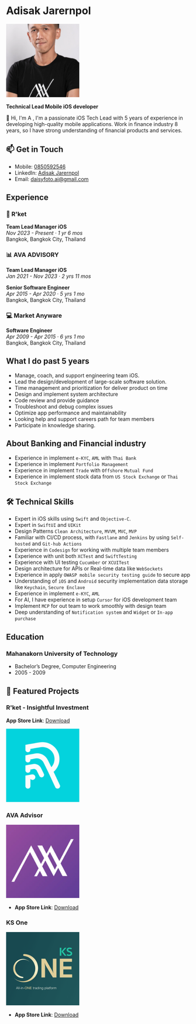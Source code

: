 # Adisak Jarernpol

<img src="sources/profile.png" width="200" alt="Adisak Jarernpol">

**Technical Lead Mobile iOS developer**

👋 Hi, I'm A , I'm a passionate iOS Tech Lead with 5 years of experience in developing high-quality mobile applications.
Work in finance industry 8 years, so I have strong understanding of financial products and services.

## 📫 Get in Touch
- Mobile: [0850592546](tel:+66850592546)
- LinkedIn: [Adisak Jarernpol](https://www.linkedin.com/in/daisyfoto/)
- Email: daisyfoto.ai@gmail.com

## Experience

### 🚀 R'ket
**Team Lead Manager iOS**  
*Nov 2023 - Present · 1 yr 6 mos*  
Bangkok, Bangkok City, Thailand 

### 📊 AVA ADVISORY
**Team Lead Manager iOS**  
*Jan 2021 - Nov 2023 · 2 yrs 11 mos*  

**Senior Software Engineer**  
*Apr 2015 - Apr 2020 · 5 yrs 1 mo*  
Bangkok, Bangkok City, Thailand 

### 💻 Market Anyware
**Software Engineer**  
*Apr 2009 - Apr 2015 · 6 yrs 1 mo*  
Bangkok, Bangkok City, Thailand 

## What I do past 5 years
- Manage, coach, and support engineering team iOS.
- Lead the design/development of large-scale software solution.
- Time management and prioritization for deliver product on time
- Design and implement system architecture
- Code review and provide guidance
- Troubleshoot and debug complex issues
- Optimize app performance and maintainability
- Looking help and support careers path for team members
- Participate in knowledge sharing.

## About Banking and Financial industry
- Experience in implement `e-KYC`, `AML` with `Thai Bank`
- Experience in implement `Portfolio Management`
- Experience in implement `Trade` with `Offshore` `Mutual Fund`
- Experience in implement stock data from `US Stock Exchange` or `Thai Stock Exchange`

## 🛠 Technical Skills
- Expert in iOS skills using `Swift` and `Objective-C`.
- Expert in `SwiftUI` and `UIKit`
- Design Patterns `Clean Architecture`, `MVVM`, `MVC`, `MVP`
- Familiar with CI/CD process, with `Fastlane` and `Jenkins` by using `Self-hosted` and `Git-hub Actions`
- Experience in `Codesign` for working with multiple team members
- Experience with unit both `XCTest` and `SwiftTesting`
- Experience with UI testing `Cucumber` or `XCUITest`
- Design architecture for APIs or Real-time data like `WebSockets`
- Experience in apply `OWASP mobile security testing guide` to secure app
- Understanding of `iOS` and `Android` security implementation data storage like `Keychain`, `Secure Enclave`
- Experience in implement `e-KYC`, `AML`
- For AI, I have experience in setup `Cursor` for iOS development team
- Implement `MCP` for out team to work smoothly with design team
- Deep understanding of `Notification system` and `Widget` or `In-app purchase`

## Education
### Mahanakorn University of Technology
- Bachelor’s Degree, Computer Engineering
- 2005 - 2009

## 📱 Featured Projects

### R'ket - Insightful Investment
**App Store Link**: [Download](https://apps.apple.com/th/app/rket-insightful-investment/id6445971302)

<img src="sources/rket.png" width="200">

### AVA Advisor
<img src="sources/ava.png" width="200">

- **App Store Link**: [Download](https://apps.apple.com/th/app/ava-advisor/id1204640737)

### KS One
<img src="sources/ksone.png" width="200">

- **App Store Link**: [Download](https://apps.apple.com/th/app/ks-one/id1605525381?l=th)